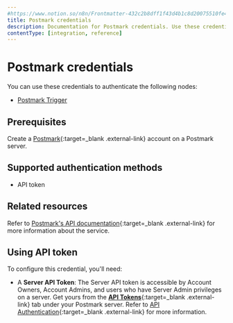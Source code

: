 ```yaml
---
#https://www.notion.so/n8n/Frontmatter-432c2b8dff1f43d4b1c8d20075510fe4
title: Postmark credentials
description: Documentation for Postmark credentials. Use these credentials to authenticate Postmark in n8n, a workflow automation platform.
contentType: [integration, reference]
---
```


# Postmark credentials

You can use these credentials to authenticate the following nodes:

- [Postmark Trigger](/integrations/builtin/trigger-nodes/n8n-nodes-base.postmarktrigger/)

## Prerequisites

Create a [Postmark](https://postmarkapp.com/){:target=_blank .external-link} account on a Postmark server.

## Supported authentication methods

- API token

## Related resources

Refer to [Postmark's API documentation](https://postmarkapp.com/developer/api/overview){:target=_blank .external-link} for more information about the service.

## Using API token

To configure this credential, you'll need:

- A **Server API Token**: The Server API token is accessible by Account Owners, Account Admins, and users who have Server Admin privileges on a server. Get yours from the [**API Tokens**](https://account.postmarkapp.com/api_tokens){:target=_blank .external-link} tab under your Postmark server. Refer to [API Authentication](https://postmarkapp.com/developer/api/overview#authentication){:target=_blank .external-link} for more information.
